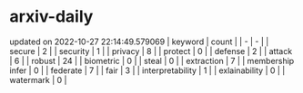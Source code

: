 # arxiv-daily
updated on 2022-10-27 22:14:49.579069
| keyword | count |
| - | - |
| secure | 2 |
| security | 1 |
| privacy | 8 |
| protect | 0 |
| defense | 2 |
| attack | 6 |
| robust | 24 |
| biometric | 0 |
| steal | 0 |
| extraction | 7 |
| membership infer | 0 |
| federate | 7 |
| fair | 3 |
| interpretability | 1 |
| exlainability | 0 |
| watermark | 0 |
